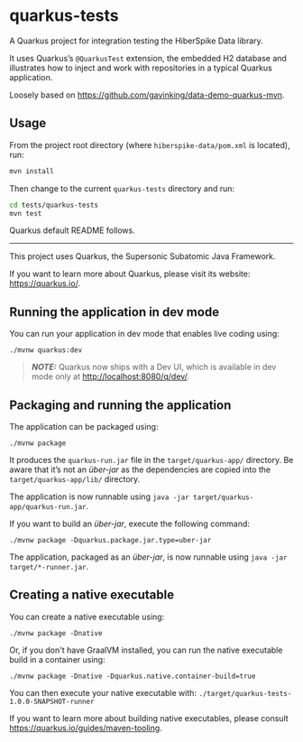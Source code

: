 # quarkus-tests

A Quarkus project for integration testing the HiberSpike Data library.

It uses Quarkus’s `@QuarkusTest` extension, the embedded H2 database and
illustrates how to inject and work with repositories in a typical Quarkus
application.

Loosely based on <https://github.com/gavinking/data-demo-quarkus-mvn>.

## Usage

From the project root directory (where `hiberspike-data/pom.xml` is located), run:

```sh
mvn install
```

Then change to the current `quarkus-tests` directory and run:

```sh
cd tests/quarkus-tests
mvn test
```

Quarkus default README follows.

---

This project uses Quarkus, the Supersonic Subatomic Java Framework.

If you want to learn more about Quarkus, please visit its website: <https://quarkus.io/>.

## Running the application in dev mode

You can run your application in dev mode that enables live coding using:

```shell script
./mvnw quarkus:dev
```

> **_NOTE:_**  Quarkus now ships with a Dev UI, which is available in dev mode only at <http://localhost:8080/q/dev/>.

## Packaging and running the application

The application can be packaged using:

```shell script
./mvnw package
```

It produces the `quarkus-run.jar` file in the `target/quarkus-app/` directory.
Be aware that it’s not an _über-jar_ as the dependencies are copied into the `target/quarkus-app/lib/` directory.

The application is now runnable using `java -jar target/quarkus-app/quarkus-run.jar`.

If you want to build an _über-jar_, execute the following command:

```shell script
./mvnw package -Dquarkus.package.jar.type=uber-jar
```

The application, packaged as an _über-jar_, is now runnable using `java -jar target/*-runner.jar`.

## Creating a native executable

You can create a native executable using:

```shell script
./mvnw package -Dnative
```

Or, if you don't have GraalVM installed, you can run the native executable build in a container using:

```shell script
./mvnw package -Dnative -Dquarkus.native.container-build=true
```

You can then execute your native executable with: `./target/quarkus-tests-1.0.0-SNAPSHOT-runner`

If you want to learn more about building native executables, please consult <https://quarkus.io/guides/maven-tooling>.
